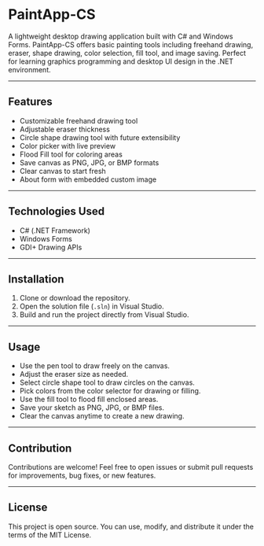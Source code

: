 # PaintApp-CS

A lightweight desktop drawing application built with C# and Windows Forms. PaintApp-CS offers basic painting tools including freehand drawing, eraser, shape drawing, color selection, fill tool, and image saving. Perfect for learning graphics programming and desktop UI design in the .NET environment.

---

## Features
- Customizable freehand drawing tool
- Adjustable eraser thickness
- Circle shape drawing tool with future extensibility
- Color picker with live preview
- Flood Fill tool for coloring areas
- Save canvas as PNG, JPG, or BMP formats
- Clear canvas to start fresh
- About form with embedded custom image

---

## Technologies Used
- C# (.NET Framework)
- Windows Forms
- GDI+ Drawing APIs

---

## Installation
1. Clone or download the repository.  
2. Open the solution file (`.sln`) in Visual Studio.  
3. Build and run the project directly from Visual Studio.

---

## Usage
- Use the pen tool to draw freely on the canvas.  
- Adjust the eraser size as needed.  
- Select circle shape tool to draw circles on the canvas.  
- Pick colors from the color selector for drawing or filling.  
- Use the fill tool to flood fill enclosed areas.  
- Save your sketch as PNG, JPG, or BMP files.  
- Clear the canvas anytime to create a new drawing.

---

## Contribution
Contributions are welcome! Feel free to open issues or submit pull requests for improvements, bug fixes, or new features.

---

## License
This project is open source. You can use, modify, and distribute it under the terms of the MIT License.

